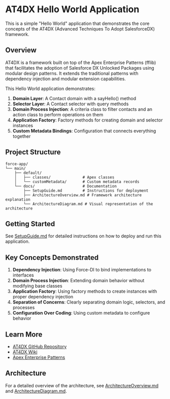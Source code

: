 # AT4DX Hello World Application

This is a simple "Hello World" application that demonstrates the core concepts of the AT4DX (Advanced Techniques To Adopt SalesforceDX) framework. 

## Overview

AT4DX is a framework built on top of the Apex Enterprise Patterns (fflib) that facilitates the adoption of Salesforce DX Unlocked Packages using modular design patterns. It extends the traditional patterns with dependency injection and modular extension capabilities.

This Hello World application demonstrates:

1. **Domain Layer**: A Contact domain with a sayHello() method
2. **Selector Layer**: A Contact selector with query methods
3. **Domain Process Injection**: A criteria class to filter contacts and an action class to perform operations on them
4. **Application Factory**: Factory methods for creating domain and selector instances
5. **Custom Metadata Bindings**: Configuration that connects everything together

## Project Structure

```
force-app/
└── main/
    ├── default/
    │   ├── classes/              # Apex classes
    │   └── customMetadata/       # Custom metadata records
    └── docs/                     # Documentation
        ├── SetupGuide.md         # Instructions for deployment
        ├── ArchitectureOverview.md # Framework architecture explanation
        └── ArchitectureDiagram.md # Visual representation of the architecture
```

## Getting Started

See [SetupGuide.md](docs/SetupGuide.md) for detailed instructions on how to deploy and run this application.

## Key Concepts Demonstrated

1. **Dependency Injection**: Using Force-DI to bind implementations to interfaces
2. **Domain Process Injection**: Extending domain behavior without modifying base classes
3. **Application Factory**: Using factory methods to create instances with proper dependency injection
4. **Separation of Concerns**: Clearly separating domain logic, selectors, and processes
5. **Configuration Over Coding**: Using custom metadata to configure behavior

## Learn More

- [AT4DX GitHub Repository](https://github.com/apex-enterprise-patterns/at4dx)
- [AT4DX Wiki](https://github.com/apex-enterprise-patterns/at4dx/wiki)
- [Apex Enterprise Patterns](https://github.com/apex-enterprise-patterns)

## Architecture

For a detailed overview of the architecture, see [ArchitectureOverview.md](docs/ArchitectureOverview.md) and [ArchitectureDiagram.md](docs/ArchitectureDiagram.md).
